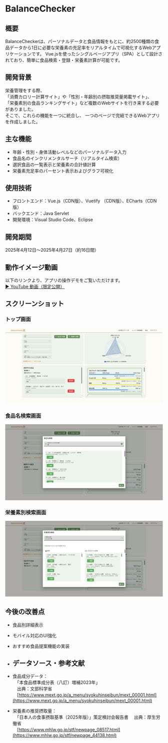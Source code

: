 # BalanceChecker

## 概要
BalanceCheckerは、パーソナルデータと食品情報をもとに、約2500種類の食品データから1日に必要な栄養素の充足率をリアルタイムで可視化するWebアプリケーションです。
Vue.jsを使ったシングルページアプリ（SPA）として設計されており、簡単に食品検索・登録・栄養素計算が可能です。

## 開発背景
栄養管理をする際、  
「消費カロリー計算サイト」や「性別・年齢別の摂取推奨量掲載サイト」、  
「栄養素別の食品ランキングサイト」など複数のWebサイトを行き来する必要がありました。  
そこで、これらの機能を一つに統合し、  一つのページで完結できるWebアプリを作成しました。


## 主な機能
- 年齢・性別・身体活動レベルなどのパーソナルデータ入力  
- 食品名のインクリメンタルサーチ（リアルタイム検索）  
- 選択食品の一覧表示と栄養素の合計値計算  
- 栄養素充足率のパーセント表示およびグラフ可視化

## 使用技術
- フロントエンド：Vue.js（CDN版）、Vuetify （CDN版）、ECharts（CDN版）
- バックエンド：Java Servlet
- 開発環境：Visual Studio Code、Eclipse

## 開発期間
2025年4月12日〜2025年4月27日（約16日間）

## 動作イメージ動画
以下のリンクより、アプリの操作デモをご覧いただけます。  
[▶ YouTube 動画（限定公開）](https://youtu.be/jLj7YZO4Xu8)

## スクリーンショット
### トップ画面  
![トップ画面](./screenshots/top.PNG)

### 食品名検索画面  
![食品名検索画面](./screenshots/search1.PNG)

### 栄養素別検索画面  
![栄養素別検索画面](./screenshots/search2.PNG)

## 今後の改善点
- 食品別詳細表示
- モバイル対応のUI強化  
- おすすめ食品提案機能の実装

- ## データソース・参考文献
- 食品成分データ：  
　「本食品標準成分表（八訂）増補2023年」  
　出典：文部科学省
　[https://www.mext.go.jp/a_menu/syokuhinseibun/mext_00001.html](https://www.mext.go.jp/a_menu/syokuhinseibun/mext_00001.html)

- 栄養素の推奨摂取量：  
　「日本人の食事摂取基準（2025年版）」策定検討会報告書
　出典：厚生労働省  
　[https://www.mhlw.go.jp/stf/newpage_08517.html](https://www.mhlw.go.jp/stf/newpage_44138.html)
